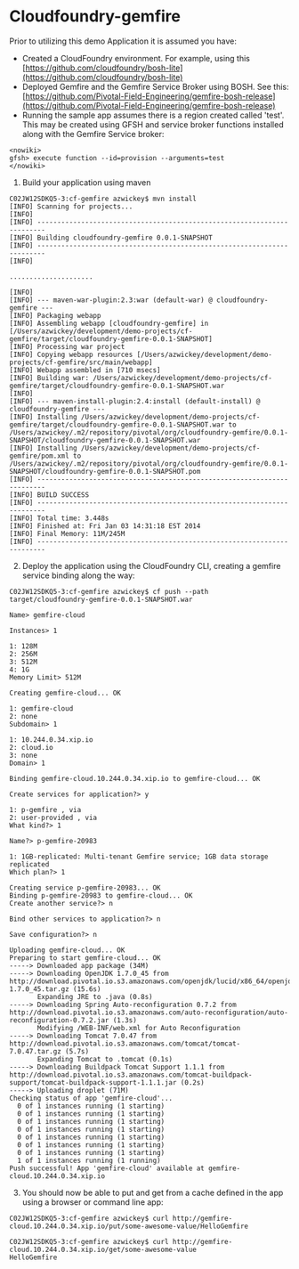 # Cloudfoundry-gemfire

Prior to utilizing this demo Application it is assumed you have:

* Created a CloudFoundry environment.  For example, using this [https://github.com/cloudfoundry/bosh-lite](https://github.com/cloudfoundry/bosh-lite)
* Deployed Gemfire and the Gemfire Service Broker using BOSH.  See this: [https://github.com/Pivotal-Field-Engineering/gemfire-bosh-release](https://github.com/Pivotal-Field-Engineering/gemfire-bosh-release)
* Running the sample app assumes there is a region created called 'test'.  This may be created using GFSH and service broker functions installed along with the Gemfire Service broker:
```
<nowiki>
gfsh> execute function --id=provision --arguments=test
</nowiki>
 ```
 
1. Build your application using maven
 ```
C02JW12SDKQ5-3:cf-gemfire azwickey$ mvn install
[INFO] Scanning for projects...
[INFO]                                                                         
[INFO] ------------------------------------------------------------------------
[INFO] Building cloudfoundry-gemfire 0.0.1-SNAPSHOT
[INFO] ------------------------------------------------------------------------
[INFO] 

.....................

[INFO] 
[INFO] --- maven-war-plugin:2.3:war (default-war) @ cloudfoundry-gemfire ---
[INFO] Packaging webapp
[INFO] Assembling webapp [cloudfoundry-gemfire] in [/Users/azwickey/development/demo-projects/cf-gemfire/target/cloudfoundry-gemfire-0.0.1-SNAPSHOT]
[INFO] Processing war project
[INFO] Copying webapp resources [/Users/azwickey/development/demo-projects/cf-gemfire/src/main/webapp]
[INFO] Webapp assembled in [710 msecs]
[INFO] Building war: /Users/azwickey/development/demo-projects/cf-gemfire/target/cloudfoundry-gemfire-0.0.1-SNAPSHOT.war
[INFO] 
[INFO] --- maven-install-plugin:2.4:install (default-install) @ cloudfoundry-gemfire ---
[INFO] Installing /Users/azwickey/development/demo-projects/cf-gemfire/target/cloudfoundry-gemfire-0.0.1-SNAPSHOT.war to /Users/azwickey/.m2/repository/pivotal/org/cloudfoundry-gemfire/0.0.1-SNAPSHOT/cloudfoundry-gemfire-0.0.1-SNAPSHOT.war
[INFO] Installing /Users/azwickey/development/demo-projects/cf-gemfire/pom.xml to /Users/azwickey/.m2/repository/pivotal/org/cloudfoundry-gemfire/0.0.1-SNAPSHOT/cloudfoundry-gemfire-0.0.1-SNAPSHOT.pom
[INFO] ------------------------------------------------------------------------
[INFO] BUILD SUCCESS
[INFO] ------------------------------------------------------------------------
[INFO] Total time: 3.448s
[INFO] Finished at: Fri Jan 03 14:31:18 EST 2014
[INFO] Final Memory: 11M/245M
[INFO] ------------------------------------------------------------------------
```
 
2. Deploy the application using the CloudFoundry CLI, creating a gemfire service binding along the way:
```
C02JW12SDKQ5-3:cf-gemfire azwickey$ cf push --path target/cloudfoundry-gemfire-0.0.1-SNAPSHOT.war 

Name> gemfire-cloud

Instances> 1

1: 128M
2: 256M
3: 512M
4: 1G
Memory Limit> 512M

Creating gemfire-cloud... OK

1: gemfire-cloud
2: none
Subdomain> 1            

1: 10.244.0.34.xip.io
2: cloud.io
3: none
Domain> 1                 

Binding gemfire-cloud.10.244.0.34.xip.io to gemfire-cloud... OK

Create services for application?> y

1: p-gemfire , via 
2: user-provided , via 
What kind?> 1

Name?> p-gemfire-20983

1: 1GB-replicated: Multi-tenant Gemfire service; 1GB data storage replicated
Which plan?> 1

Creating service p-gemfire-20983... OK
Binding p-gemfire-20983 to gemfire-cloud... OK
Create another service?> n

Bind other services to application?> n

Save configuration?> n

Uploading gemfire-cloud... OK
Preparing to start gemfire-cloud... OK
-----> Downloaded app package (34M)
-----> Downloading OpenJDK 1.7.0_45 from http://download.pivotal.io.s3.amazonaws.com/openjdk/lucid/x86_64/openjdk-1.7.0_45.tar.gz (15.6s)
       Expanding JRE to .java (0.8s)
-----> Downloading Spring Auto-reconfiguration 0.7.2 from http://download.pivotal.io.s3.amazonaws.com/auto-reconfiguration/auto-reconfiguration-0.7.2.jar (1.3s)
       Modifying /WEB-INF/web.xml for Auto Reconfiguration
-----> Downloading Tomcat 7.0.47 from http://download.pivotal.io.s3.amazonaws.com/tomcat/tomcat-7.0.47.tar.gz (5.7s)
       Expanding Tomcat to .tomcat (0.1s)
-----> Downloading Buildpack Tomcat Support 1.1.1 from http://download.pivotal.io.s3.amazonaws.com/tomcat-buildpack-support/tomcat-buildpack-support-1.1.1.jar (0.2s)
-----> Uploading droplet (71M)
Checking status of app 'gemfire-cloud'...
  0 of 1 instances running (1 starting)
  0 of 1 instances running (1 starting)
  0 of 1 instances running (1 starting)
  0 of 1 instances running (1 starting)
  0 of 1 instances running (1 starting)
  0 of 1 instances running (1 starting)
  0 of 1 instances running (1 starting)
  1 of 1 instances running (1 running)
Push successful! App 'gemfire-cloud' available at gemfire-cloud.10.244.0.34.xip.io
```

3.  You should now be able to put and get from a cache defined in the app using a browser or command line app:
```
C02JW12SDKQ5-3:cf-gemfire azwickey$ curl http://gemfire-cloud.10.244.0.34.xip.io/put/some-awesome-value/HelloGemfire

C02JW12SDKQ5-3:cf-gemfire azwickey$ curl http://gemfire-cloud.10.244.0.34.xip.io/get/some-awesome-value
HelloGemfire
```